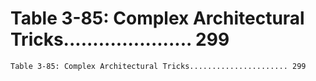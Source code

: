 # Table 3-85: Complex Architectural Tricks...................... 299

```
Table 3-85: Complex Architectural Tricks...................... 299
```
